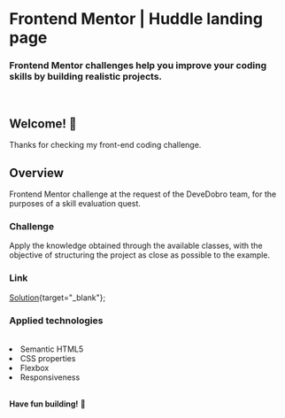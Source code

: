 # Frontend Mentor | Huddle landing page

### Frontend Mentor challenges help you improve your coding skills by building realistic projects.

<br>

## Welcome! 👋

Thanks for checking my front-end coding challenge.

## Overview

Frontend Mentor challenge at the request of the DeveDobro team, for the purposes of a skill evaluation quest.

### Challenge

Apply the knowledge obtained through the available classes, with the objective of structuring the project as close as possible to the example.

### Link

[Solution](https://beto-luis.github.io/Huddle-landing-page/){target="_blank"};

### Applied technologies

<br>
<li>Semantic HTML5</li>
<li>CSS properties</li>
<li>Flexbox</li>
<li>Responsiveness</li>

<br>

**Have fun building!** 🚀
